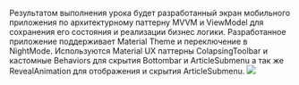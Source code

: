 Результатом выполнения урока будет разработанный экран мобильного приложения по архитектурному паттерну MVVM и ViewModel 
для сохранения его состояния и реализации бизнес логики. Разработанное приложение поддерживает Material Theme и переключение в NightMode. 
Используются Material UX паттерны ColapsingToolbar и кастомные Behaviors для скрытия Bottombar и ArticleSubmenu а так же RevealAnimation для отображения и скрытия ArticleSubmenu.
![](https://skill-branch.ru/uploads/courses/5d889e7aa021130028f1add1/5d88b398019e5a001c21467a/demo_mvvm.gif)

